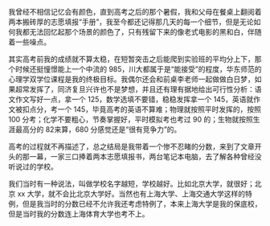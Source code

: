 我曾经不相信记忆会有颜色，直到高考之后的那个暑假，我和父母在餐桌上翻阅着两本搬砖厚的志愿填报“手册”，我至今都还记得那几天的每一个细节，但是无论如何我都无法回忆起那个场景的颜色了，只有残留下来的像老式电影的黑和白，伴随着一些噪点。

其实高考前我的成绩就不算太稳，在短暂突击之后能爬到实验班的平均分上下，那个时候还挺憧憬能上一个中流的 985，川大都属于是“能接受”的程度，华东师范的心理学双学位课程是我的终极目标。我偶尔还会和前桌李老师一起做做白日梦，如果超常发挥了，同济复旦兴许也不是梦想，并且还有理有据地给出可行性分析：语文作文写好一点，拿一个 125，数学选填不要错，稳稳发挥拿一个 145，英语就作文被扣点分，考一个 145，毕竟高考的英语不算难；物理就按照平时发挥的，按照 100 分考；化学不要粗心，节奏掌握好，平时模拟考也考过 90 的；生物就按照生涯最高分的 82来算，680 分感觉还是“很有竞争力”的。

高考的过程就不再描述了，总之结局是我带着一个惨不忍睹的分数，来到了文章开头的那一幕，一家三口捧着两本志愿填报书，两台笔记本电脑，去了解各种曾经没听说过的学校。

我们当时有一种说法，叫做学校名字越短，学校越好。比如北京大学，就很好；北京 xx 大学，就不会比北京大学好。当然也有上海大学、上海交通大学这样的特例，但是我当时的分数已经不允许我还考虑特例了，本来上海大学是我的保底校，但是当时我的分数连上海体育大学也考不上。